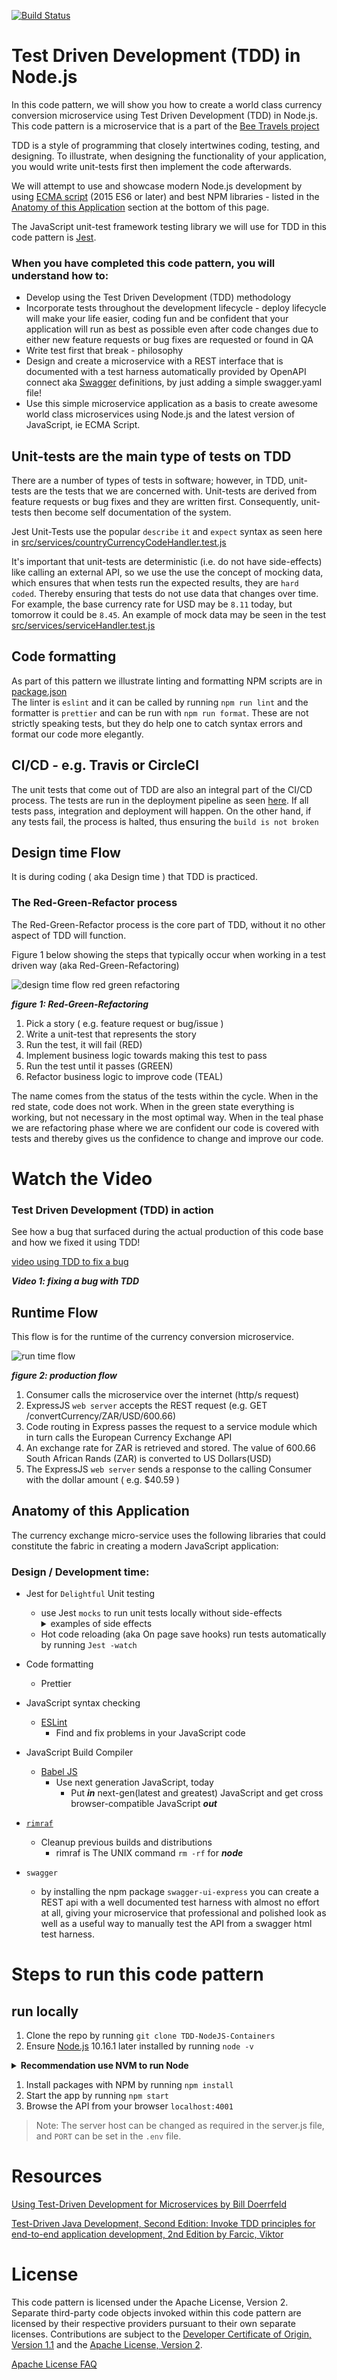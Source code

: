[![Build Status](https://travis-ci.com/IBM/TDD-NodeJS-Containers.svg?branch=master)](https://travis-ci.com/IBM/TDD-NodeJS-Containers)

# Test Driven Development (TDD) in Node.js

In this code pattern, we will show you how to create a world class currency conversion microservice using Test Driven Development (TDD) in Node.js.  This code pattern is a microservice that is a part of the [Bee Travels project](https://github.com/bee-travels)

TDD is a style of programming that closely intertwines coding, testing, and designing. To illustrate, when designing the functionality of your application, you would write unit-tests first then implement the code afterwards.

We will attempt to use and showcase modern Node.js development by using  [ECMA script](http://www.ecma-international.org/ecma-262/6.0/) (2015 ES6 or later) and best NPM libraries - listed in the [Anatomy of this Application](#anatomy-of-this-application) section at the bottom of this page.

The JavaScript unit-test framework testing library we will use for TDD in this code pattern is [Jest](https://jestjs.io/).


### When you have completed this code pattern, you will understand how to:

* Develop using the Test Driven Development (TDD) methodology 
* Incorporate tests throughout the development lifecycle - deploy lifecycle will make your life easier, coding fun and be confident that your application will run as best as possible even after code changes due to either new feature requests or bug fixes are requested or found in QA
* Write test first that break - philosophy
* Design and create a microservice with a REST interface that is documented with a test harness automatically provided by OpenAPI connect aka [Swagger](https://swagger.io/) definitions, by just adding a simple swagger.yaml file!  
* Use this simple microservice application as a basis to create awesome world class microservices using Node.js and the latest version of JavaScript, ie ECMA Script.

## Unit-tests are the main type of tests on TDD
There are a number of types of tests in software; however, in TDD, unit-tests are the tests that we are concerned with.  Unit-tests are derived from feature requests or bug fixes and they are written first.  Consequently, unit-tests then become self documentation of the system.  

Jest Unit-Tests use the popular  `describe` `it` and `expect` syntax as seen here in [src/services/countryCurrencyCodeHandler.test.js](https://github.com/IBM/TDD-NodeJS-Containers/blob/master/src/services/countryCurrencyCodeHandler.test.js#L17-L26) 

It's important that unit-tests are deterministic (i.e. do not have side-effects) like calling an external API, so we use the use the concept of mocking data, which ensures that when tests run the expected results, they are `hard coded`. Thereby ensuring that tests do not use data that changes over time.  For example, the base currency rate for USD may be `8.11` today, but tomorrow it could be `8.45`.  An example of mock data may be seen in the test [src/services/serviceHandler.test.js](https://github.com/IBM/TDD-NodeJS-Containers/blob/master/src/services/serviceHandler.test.js#L11-L22)

## Code formatting
As part of this pattern we illustrate linting and formatting NPM scripts are in [package.json](https://github.com/IBM/TDD-NodeJS-Containers/blob/master/package.json#L13-L14)  
The linter is `eslint` and it can be called by running `npm run lint` and the formatter is `prettier` and can be run with `npm run format`.  These are not strictly speaking tests, but they do help one to catch syntax errors and format our code more elegantly.

## CI/CD - e.g. Travis or CircleCI

The unit tests that come out of TDD are also an integral part of the CI/CD process.  The tests are run in the deployment pipeline as seen [here](https://github.com/IBM/TDD-NodeJS-Containers/blob/master/.travis.yml). If all tests pass, integration and deployment will happen. On the other hand, if any tests fail, the process is halted, thus ensuring the `build is not broken`


## Design time Flow

It is during coding ( aka Design time ) that TDD is practiced.

### The Red-Green-Refactor process

The Red-Green-Refactor process is the core part of TDD, without it no other aspect of TDD will function.

Figure 1 below showing the steps that typically occur when working in 
a test driven way (aka Red-Green-Refactoring)

![design time flow red green refactoring](doc/source/images/red-green-refactoring.jpg)


***figure 1: Red-Green-Refactoring***

1. Pick a story ( e.g. feature request  or bug/issue )
1. Write a unit-test that represents the story
1. Run the test, it will fail (RED)
1. Implement business logic towards making this test to pass
1. Run the test until it passes (GREEN)
1. Refactor business logic to improve code (TEAL)

The name comes from the status of the tests within the cycle. When in the red state, code does not work.  When in the green state everything is working, but not necessary in the most optimal way.  When in the teal phase we are refactoring phase where we are confident our code is covered with tests and thereby gives us the confidence to change and improve our code.


# Watch the Video
### Test Driven Development (TDD) in action

See how a bug that surfaced during the actual production of this code base and how we
fixed it using TDD!

[video using TDD to fix a bug](https://www.youtube.com/watch?v=pzLJ1cMhnc8)

***Video 1: fixing a bug with TDD***



## Runtime Flow

This flow is for the runtime of the currency conversion microservice.

![run time flow](doc/source/images/architecture.jpg)


***figure 2: production flow***


1. Consumer calls the microservice over the internet (http/s request)
1. ExpressJS `web server`  accepts the REST request (e.g. GET /convertCurrency/ZAR/USD/600.66)
1. Code routing in Express passes the request to a service module which in turn calls the European Currency Exchange API
1. An exchange rate for ZAR is retrieved and stored.  The value of 600.66 South African Rands (ZAR) is converted to US Dollars(USD)
1. The ExpressJS `web server` sends a response to the calling Consumer
with the dollar amount ( e.g. $40.59 )

## Anatomy of this Application

The currency exchange micro-service uses the following libraries that could constitute the fabric in creating a modern JavaScript application:


### Design / Development time:

* Jest for `Delightful` Unit testing 
    * use Jest `mocks` to run unit tests locally without side-effects
        <details><summary>examples of side effects</summary>
            * like calling external services that could have changes or be offline, like other web apis ( e.g. The World Bank currency exchange api our micro service wraps ) 
            * external databases that could be in-flux or even down as well
            * time stamps and random ID generation are non-deterministic, so not good for test data that may be generated on the fly ( mocks really shine here and provide expected reliable values that tests your business logic )
    </details>

    * Hot code reloading (aka On page save hooks) run tests automatically by running `Jest -watch`


* Code formatting
    * Prettier 

* JavaScript syntax checking
    * [ESLint](https://eslint.org/)
        * Find and fix problems in your JavaScript code

* JavaScript Build Compiler
    * [Babel JS](https://babeljs.io/)
        * Use next generation JavaScript, today
            * Put ***in*** next-gen(latest and greatest) JavaScript and get cross browser-compatible JavaScript ***out***

* [`rimraf`](https://www.npmjs.com/package/rimraf)
    * Cleanup previous builds and distributions
        * rimraf is The UNIX command `rm -rf` for ***node***

* `swagger` 
    * by installing the npm package `swagger-ui-express` you can create a REST api with a well documented test harness with almost no effort at all, giving your microservice that professional and polished look as well as a useful way to manually test the API from a swagger html test harness.


# Steps to run this code pattern

## run locally

1. Clone the repo by running `git clone TDD-NodeJS-Containers`
1. Ensure [Node.js](https://nodejs.org/en/) 10.16.1 later installed
by running `node -v`

<details><summary><strong>Recommendation use NVM to run Node</strong></summary>
Use Node Version Manager(NVM) to control the version of node you use, as the system or installed node may need to change from project to project on your local development environment.

Node Version Manager ([NVM](https://github.com/nvm-sh/nvm))
allows you to choose and switch which version of node and NPM that suits your project 

If you want to use multiple or different versions of node which is often required these days, NVM will be your friend!

</details>

1. Install packages with NPM by running `npm install`
1. Start the app by running  `npm start`
1. Browse the API from your browser `localhost:4001`

> Note: The server host can be changed as required in the server.js file, and `PORT` can be set in the `.env` file.


# Resources
[Using Test-Driven Development for Microservices by Bill Doerrfeld](https://nordicapis.com/using-test-driven-development-for-microservices/)

[Test-Driven Java Development, Second Edition: Invoke TDD principles for end-to-end application development, 2nd Edition by Farcic, Viktor](https://www.amazon.com/Test-Driven-Java-Development-Viktor-Farcic-ebook/dp/B00YSIM3SC)



# License

This code pattern is licensed under the Apache License, Version 2. Separate third-party code objects invoked within this code pattern are licensed by their respective providers pursuant to their own separate licenses. Contributions are subject to the [Developer Certificate of Origin, Version 1.1](https://developercertificate.org/) and the [Apache License, Version 2](https://www.apache.org/licenses/LICENSE-2.0.txt).

[Apache License FAQ](https://www.apache.org/foundation/license-faq.html#WhatDoesItMEAN)
